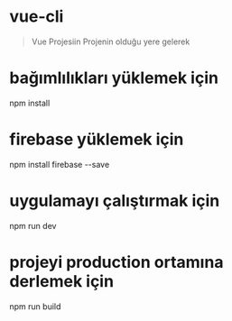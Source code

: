 # vue-cli

> Vue Projesiin Projenin olduğu yere gelerek

# bağımlılıkları yüklemek için
npm install

# firebase yüklemek için
npm install firebase --save

# uygulamayı çalıştırmak için
npm run dev

# projeyi production ortamına derlemek için
npm run build
